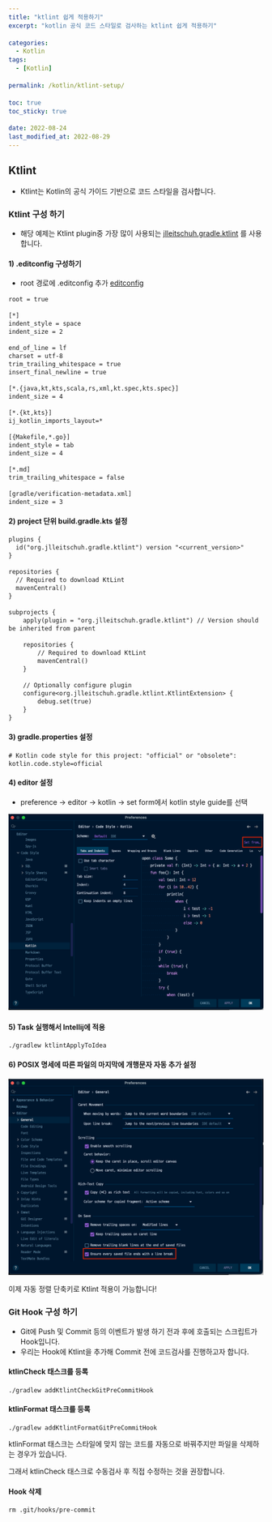 ```yaml
---
title: "ktlint 쉽게 적용하기"
excerpt: "kotlin 공식 코드 스타일로 검사하는 ktlint 쉽게 적용하기"

categories:
  - Kotlin
tags:
  - [Kotlin]

permalink: /kotlin/ktlint-setup/

toc: true
toc_sticky: true

date: 2022-08-24
last_modified_at: 2022-08-29
---
```


## Ktlint
* Ktlint는 Kotlin의 공식 가이드 기반으로 코드 스타일을 검사합니다.

### Ktlint 구성 하기 
* 해당 예제는 Ktlint plugin중 가장 많이 사용되는 [jlleitschuh.gradle.ktlint](https://github.com/JLLeitschuh/ktlint-gradle) 를 사용합니다. 
 
#### 1) .editconfig 구성하기
* root 경로에 .editconfig 추가 [editconfig](https://plugins.jetbrains.com/plugin/7294-editorconfig/)

```
root = true

[*]
indent_style = space
indent_size = 2

end_of_line = lf
charset = utf-8
trim_trailing_whitespace = true
insert_final_newline = true

[*.{java,kt,kts,scala,rs,xml,kt.spec,kts.spec}]
indent_size = 4

[*.{kt,kts}]
ij_kotlin_imports_layout=*

[{Makefile,*.go}]
indent_style = tab
indent_size = 4

[*.md]
trim_trailing_whitespace = false

[gradle/verification-metadata.xml]
indent_size = 3
```

#### 2) project 단위 build.gradle.kts 설정
```
plugins {
  id("org.jlleitschuh.gradle.ktlint") version "<current_version>"
}

repositories {
  // Required to download KtLint
  mavenCentral()
}

subprojects {
    apply(plugin = "org.jlleitschuh.gradle.ktlint") // Version should be inherited from parent

    repositories {
        // Required to download KtLint
        mavenCentral()
    }

    // Optionally configure plugin
    configure<org.jlleitschuh.gradle.ktlint.KtlintExtension> {
        debug.set(true)
    }
}
```

#### 3) gradle.properties 설정
```
# Kotlin code style for this project: "official" or "obsolete":
kotlin.code.style=official
```

#### 4) editor 설정
* preference → editor → kotlin → set form에서 kotlin style guide를 선택

<img src="/assets/images/posts_img/ktlint-setup/ktlint1.png" width="600">
 
#### 5) Task 실행해서 Intellij에 적용
```
./gradlew ktlintApplyToIdea
```

#### 6) POSIX 명세에 따른 파일의 마지막에 개행문자 자동 추가 설정

<img src="/assets/images/posts_img/ktlint-setup/ktlint2.png" width="600">

이제 자동 정렬 단축키로 Ktlint 적용이 가능합니다!

### Git Hook 구성 하기
* Git에 Push 및 Commit 등의 이벤트가 발생 하기 전과 후에 호출되는 스크립트가 Hook입니다.
* 우리는 Hook에 Ktlint을 추가해 Commit 전에 코드검사를 진행하고자 합니다.

#### ktlinCheck 태스크를 등록 
```
./gradlew addKtlintCheckGitPreCommitHook
```

#### ktlinFormat 태스크를 등록 
```
./gradlew addKtlintFormatGitPreCommitHook
```
ktlinFormat 태스크는 스타일에 맞지 않는 코드를 자동으로 바꿔주지만 파일을 삭제하는 경우가 있습니다. 

그래서 ktlinCheck 태스크로 수동검사 후 직접 수정하는 것을 권장합니다. 

#### Hook 삭제 
```
rm .git/hooks/pre-commit
```
